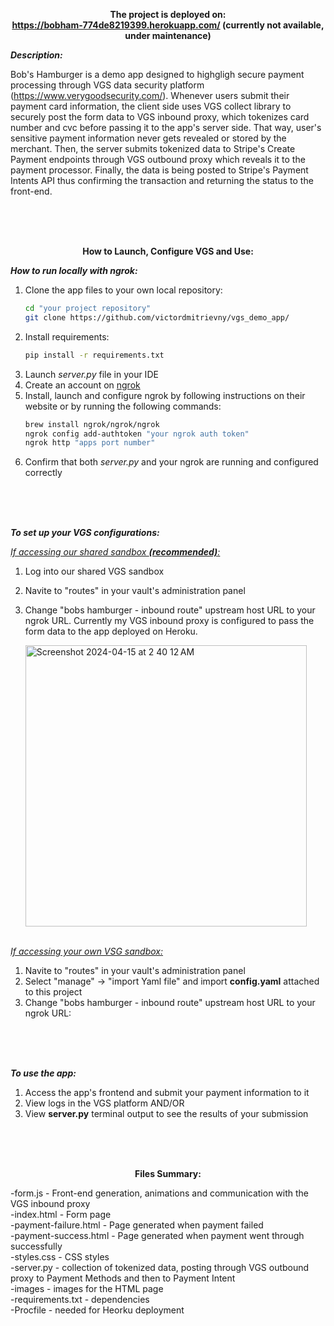 


**<p align="center">
     The project is deployed on:  <br>
   https://bobham-774de8219399.herokuapp.com/ (currently not available, under maintenance)</p>**




_**Description:**_

Bob's Hamburger is a demo app designed to highgligh secure payment processing through VGS data security platform (https://www.verygoodsecurity.com/). 
Whenever users submit their payment card information, the client side uses VGS collect library to securely post the form data to VGS inbound proxy, which tokenizes card number and cvc before passing it to the app's server side.
That way, user's sensitive payment information never gets revealed or stored by the merchant. Then, the server submits tokenized data to Stripe's Create Payment endpoints through VGS outbound proxy which reveals it to the payment processor.
Finally, the data is being posted to Stripe's Payment Intents API thus confirming the transaction and returning the status to the front-end.

<br>
<br>
<br>

**<p align="center">How to Launch, Configure VGS and Use:</p>**


_**How to run locally with ngrok:**_ <br>

1. Clone the app files to your own local repository:
   ```bash
   cd "your project repository"
   git clone https://github.com/victordmitrievny/vgs_demo_app/
   ```
2. Install requirements:
     ```bash
     pip install -r requirements.txt
     ```
3. Launch _server.py_ file in your IDE
4. Create an account on [ngrok](https://ngrok.com/)
5. Install, launch and configure ngrok by following instructions on their website or by running the following commands:
   ```bash
   brew install ngrok/ngrok/ngrok
   ngrok config add-authtoken "your ngrok auth token"
   ngrok http "apps port number"
   ```
6. Confirm that both _server.py_ and your ngrok are running and configured correctly  <br>
 <br>
 <br>
 <br>
 
_**To set up your VGS configurations:**_ <br>

<ins>_If accessing our shared sandbox **(recommended)**:_ </ins> <br>
1. Log into our shared VGS sandbox <br>
2. Navite to "routes" in your vault's administration panel
3. Change "bobs hamburger - inbound route" upstream host URL to your ngrok URL. Currently my VGS inbound proxy is configured to pass the form data to the app deployed on Heroku. <br>

   <img width="450" alt="Screenshot 2024-04-15 at 2 40 12 AM" src="https://github.com/victordmitrievny/vgs_demo_app/assets/125769590/1f5bf31d-d067-4d8a-a5ee-42113f245ab2">  <br>
    <br>

<ins>_If accessing your own VSG sandbox:_ </ins> <br>
1. Navite to "routes" in your vault's administration panel <br>
2. Select "manage" -> "import Yaml file" and import **config.yaml** attached to this project <br>
3. Change "bobs hamburger - inbound route" upstream host URL to your ngrok URL: <br>
<br>
<br>
<br>


_**To use the app:**_ <br>
1. Access the app's frontend and submit your payment information to it
2. View logs in the VGS platform AND/OR  <br>
3. View **server.py** terminal output to see the results of your submission

 <br>
 <br>
 <br>

**<p align="center"> Files Summary: </p>**

-form.js - Front-end generation, animations and communication with the VGS inbound proxy <br>
-index.html - Form page <br>
-payment-failure.html - Page generated when payment failed <br>
-payment-success.html - Page generated when payment went through successfully <br>
-styles.css - CSS styles <br>
-server.py - collection of tokenized data, posting through VGS outbound proxy to Payment Methods and then to Payment Intent<br>
-images - images for the HTML page <br>
-requirements.txt - dependencies <br>
-Procfile - needed for Heorku deployment
 
